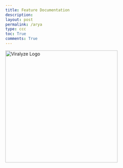 ```yaml
---
title: Feature Documentation
description: 
layout: post
permalink: /arya
type: ccc
toc: True
comments: True
---
```


<img src="{{site.baseurl}}/images/Neptune.png" alt="Viralyze Logo" width=350 class="logo" />

